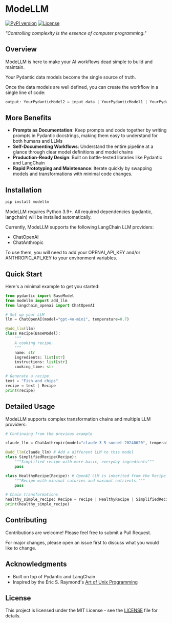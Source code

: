 
# ModeLLM

[![PyPI version](https://badge.fury.io/py/modellm.svg)](https://badge.fury.io/py/modellm)
[![License](https://img.shields.io/badge/License-MIT-blue.svg)](https://opensource.org/licenses/MIT)

_"Controlling complexity is the essence of computer programming."_ 

## Overview

ModeLLM is here to make your AI workflows dead simple to build and maintain.

Your Pydantic data models become the single source of truth.

Once the data models are well defined, you can create the workflow in a single line of code:

```python
output: YourPydanticModel2 = input_data | YourPydanticModel1 | YourPydanticModel2
```

## More Benefits

- **Prompts as Documentation**: Keep prompts and code together by writing prompts in Pydantic docstrings, making them easy to understand for both humans and LLMs 
- **Self-Documenting Workflows**: Understand the entire pipeline at a glance through clear model definitions and model chains
- **Production-Ready Design**: Built on battle-tested libraries like Pydantic and LangChain
- **Rapid Prototyping and Maintenance**: Iterate quickly by swapping models and transformations with minimal code changes. 

## Installation

```bash
pip install modellm
```

ModeLLM requires Python 3.9+. All required dependencies (pydantic, langchain) will be installed automatically.

Currently, ModeLLM supports the following LangChain LLM providers:
- ChatOpenAI
- ChatAnthropic

To use them, you will need to add your 
OPENAI_API_KEY and/or ANTHROPIC_API_KEY to your environment variables.

## Quick Start

Here's a minimal example to get you started:

```python
from pydantic import BaseModel
from modellm import add_llm
from langchain_openai import ChatOpenAI

# Set up your LLM
llm = ChatOpenAI(model="gpt-4o-mini", temperature=0.7)

@add_llm(llm)
class Recipe(BaseModel):
    """
    A cooking recipe.
    """
    name: str
    ingredients: list[str]
    instructions: list[str]
    cooking_time: str

# Generate a recipe
text = "Fish and chips"
recipe = text | Recipe
print(recipe)
```

## Detailed Usage

ModeLLM supports complex transformation chains and multiple LLM providers:

```python
# Continuing from the previous example

claude_llm = ChatAnthropic(model="claude-3-5-sonnet-20240620", temperature=0.2)

@add_llm(claude_llm) # Add a different LLM to this model
class SimplifiedRecipe(Recipe):
    """Simplified recipe with more basic, everyday ingredients"""
    pass

class HealthyRecipe(Recipe): # OpenAI LLM is inherited from the Recipe
    """Recipe with minimal calories and maximal nutrients.""" 
    pass

# Chain transformations
healthy_simple_recipe: Recipe = recipe | HealthyRecipe | SimplifiedRecipe
print(healthy_simple_recipe)
```

## Contributing

Contributions are welcome! Please feel free to submit a Pull Request. 

For major changes, please open an issue first to discuss what you would like to change.

## Acknowledgments

- Built on top of Pydantic and LangChain
- Inspired by the Eric S. Raymond's [Art of Unix Programming](http://www.catb.org/~esr/writings/taoup/html/)

## License

This project is licensed under the MIT License - see the [LICENSE](LICENSE) file for details.

